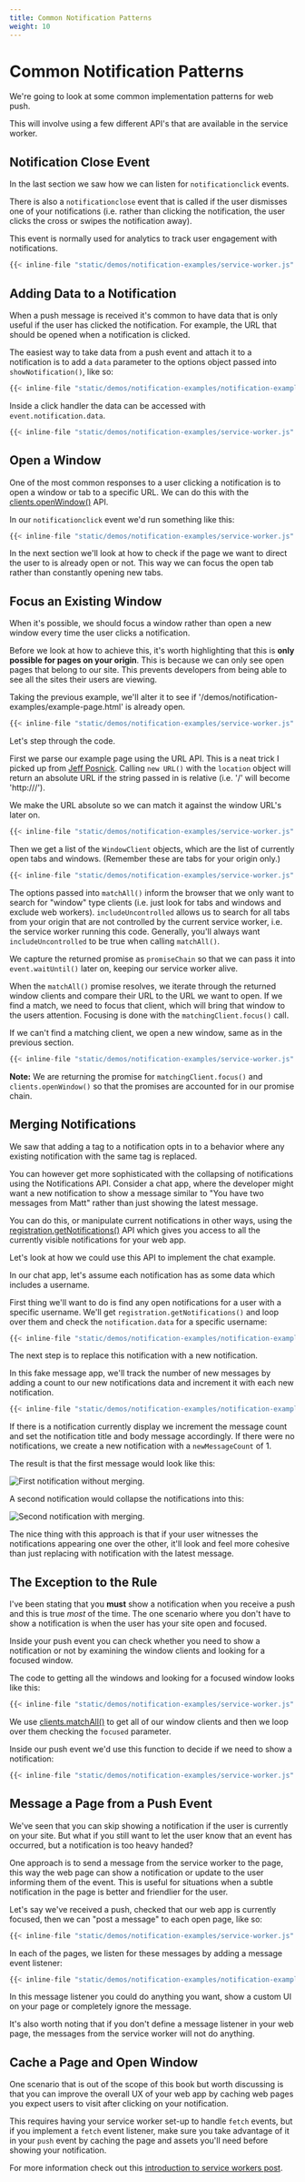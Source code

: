 ```yaml
---
title: Common Notification Patterns
weight: 10
---
```

# Common Notification Patterns

We're going to look at some common implementation patterns for web push.

This will involve using a few different API's that are available in the service worker.

## Notification Close Event

In the last section we saw how we can listen for `notificationclick` events.

There is also a `notificationclose` event that is called if the user dismisses one of your notifications (i.e. rather than clicking the notification, the user clicks the cross or swipes the notification away).

This event is normally used for analytics to track user engagement with notifications.

```javascript
{{< inline-file "static/demos/notification-examples/service-worker.js" "notificationCloseEvent" >}}
```

## Adding Data to a Notification

When a push message is received it's common to have data that is only useful if the user has clicked the notification. For example, the URL that should be opened when a notification is clicked.

The easiest way to take data from a push event and attach it to a notification is to add a `data` parameter to the options object passed into `showNotification()`, like so:

```javascript
{{< inline-file "static/demos/notification-examples/notification-examples.js" "addNotificationData" >}}
```

Inside a click handler the data can be accessed with `event.notification.data`.

```javascript
{{< inline-file "static/demos/notification-examples/service-worker.js" "printNotificationData" >}}
```

## Open a Window

One of the most common responses to a user clicking a notification is to open a window or tab to a specific URL. We can do this with the [clients.openWindow()](https://developer.mozilla.org/en-US/docs/Web/API/Clients/openWindow) API.

In our `notificationclick` event we'd run something like this:

```javascript
{{< inline-file "static/demos/notification-examples/service-worker.js" "notificationOpenWindow" >}}
```

In the next section we'll look at how to check if the page we want to direct the user to is already open or not. This way we can focus the open tab rather than constantly opening new tabs.

## Focus an Existing Window

When it's possible, we should focus a window rather than open a new window every time the user clicks a notification.

Before we look at how to achieve this, it's worth highlighting that this is **only possible for pages on your origin**. This is because we can only see open pages that belong to our site. This prevents developers from being able to see all the sites their users are viewing.

Taking the previous example, we'll alter it to see if '/demos/notification-examples/example-page.html' is already open.

```javascript
{{< inline-file "static/demos/notification-examples/service-worker.js" "notificationFocusWindow" >}}
```

Let's step through the code.

First we parse our example page using the URL API. This is a neat trick I picked up from [Jeff Posnick](https://twitter.com/jeffposnick). Calling `new URL()` with the `location` object will return an absolute URL if the string passed in is relative (i.e. '/' will become 'http://<Site Origin>/').

We make the URL absolute so we can match it against the window URL's later on.

```javascript
{{< inline-file "static/demos/notification-examples/service-worker.js" "urlToOpen" >}}
```

Then we get a list of the `WindowClient` objects, which are the list of currently open tabs and windows. (Remember these are tabs for your origin only.)

```javascript
{{< inline-file "static/demos/notification-examples/service-worker.js" "clientsMatchAll" >}}
```

The options passed into `matchAll()` inform the browser that we only want to search for "window" type clients (i.e. just look for tabs and windows and exclude web workers). `includeUncontrolled` allows us to search for all tabs from your origin that are not controlled by the current service worker, i.e. the service worker running this code. Generally, you'll always want `includeUncontrolled` to be true when calling `matchAll()`.

We capture the returned promise as `promiseChain` so that we can pass it into
`event.waitUntil()` later on, keeping our service worker alive.

When the `matchAll()` promise resolves, we iterate through the returned window clients and compare their URL to the URL we want to open. If we find a match, we need to focus that client, which will bring that window to the users attention. Focusing is done with the `matchingClient.focus()` call.

If we can't find a matching client, we open a new window, same as in the previous section.

```javascript
{{< inline-file "static/demos/notification-examples/service-worker.js" "searchClients" >}}
```

**Note:** We are returning the promise for `matchingClient.focus()` and
`clients.openWindow()` so that the promises are accounted for in our promise
chain.

## Merging Notifications

We saw that adding a tag to a notification opts in to a behavior where any
existing notification with the same tag is replaced.

You can however get more sophisticated with the collapsing of notifications using the Notifications API. Consider a chat app, where the developer might want a new notification to show a message similar to "You have two messages from Matt" rather than just showing the latest message.

You can do this, or manipulate current notifications in other ways, using the [registration.getNotifications()](https://developer.mozilla.org/en-US/docs/Web/API/ServiceWorkerRegistration/getNotifications) API which gives you access to all the currently visible notifications for your web app.

Let's look at how we could use this API to implement the chat example.

In our chat app, let's assume each notification has as some data which includes a username.

First thing we'll want to do is find any open notifications for a user with a specific username. We'll get `registration.getNotifications()` and loop over them and check the `notification.data` for a specific username:

```javascript
{{< inline-file "static/demos/notification-examples/notification-examples.js" "getNotifications" >}}
```

The next step is to replace this notification with a new notification.

In this fake message app, we'll track the number of new messages by adding a count to our new notifications data and increment it with each new notification.

```javascript
{{< inline-file "static/demos/notification-examples/notification-examples.js" "manipulateNotification" >}}
```

If there is a notification currently display we increment the message count and set the notification title and body message accordingly. If there
were no notifications, we create a new notification with a `newMessageCount` of 1.

The result is that the first message would look like this:

<p class="u-center">
  <img src="/images/notification-screenshots/desktop/merge-notification-first.png" alt="First notification without merging." />
</p>

A second notification would collapse the notifications into this:

<p class="u-center">
  <img src="/images/notification-screenshots/desktop/merge-notification-second.png" alt="Second notification with merging." />
</p>

The nice thing with this approach is that if your user witnesses the notifications appearing one over the other, it'll look and feel more cohesive than just replacing with notification with the latest message.

## The Exception to the Rule

I've been stating that you **must** show a notification when you receive a push and this is true *most* of the time. The one scenario where you don't have to show a notification is when the user has your site open and focused.

Inside your push event you can check whether you need to show a notification or not by examining the window clients and looking for a focused window.

The code to getting all the windows and looking for a focused window looks like this:

```javascript
{{< inline-file "static/demos/notification-examples/service-worker.js" "isClientFocused" >}}
```

We use [clients.matchAll()](https://developer.mozilla.org/en-US/docs/Web/API/Clients/matchAll) to get all of our window clients and then we loop over them checking the `focused` parameter.

Inside our push event we'd use this function to decide if we need to show a notification:

```javascript
{{< inline-file "static/demos/notification-examples/service-worker.js" "showNotificationRequired" >}}
```

## Message a Page from a Push Event

We've seen that you can skip showing a notification if the user is currently on your site. But what if you still want to let the user know that an event has occurred, but a notification is too heavy handed?

One approach is to send a message from the service worker to the page, this way the web page can show a notification or update to the user informing them of the event. This is useful for situations when a subtle notification in the page is better and friendlier for the user.

Let's say we've received a push, checked that our web app is currently focused, then we can "post a message" to each open page, like so:

```javascript
{{< inline-file "static/demos/notification-examples/service-worker.js" "sendPageMessage" >}}
```

In each of the pages, we listen for these messages by adding a message event listener:

```javascript
{{< inline-file "static/demos/notification-examples/notification-examples.js" "swMessageListener" >}}
```

In this message listener you could do anything you want, show a custom UI on your page or completely ignore the message.

It's also worth noting that if you don't define a message listener in your web page, the messages from the service worker will not do anything.

## Cache a Page and Open Window

One scenario that is out of the scope of this book but worth discussing is that you can improve the overall UX of your web app by caching web pages you expect users to visit after clicking on your notification.

This requires having your service worker set-up to handle `fetch` events, but if you implement a `fetch` event listener, make sure you take advantage of it in your `push` event by caching the page and assets you'll need before showing your notification.

For more information check out this [introduction to service workers post](https://developers.google.com/web/fundamentals/getting-started/primers/service-workers).
